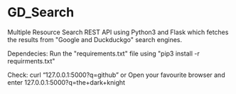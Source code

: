 # GD_Search


Multiple Resource Search REST API using Python3 and Flask which
fetches the results from "Google and Duckduckgo" search engines.

Dependecies:
Run the "requirements.txt" file using "pip3 install -r requirments.txt"

Check:
curl “127.0.0.1:5000?q=github”
        or
Open your favourite browser and enter 127.0.0.1:5000?q=the+dark+knight


